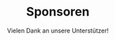 ---
title: "Sponsoren"
subtitle: "Vielen Dank an unsere Unterstützer!"
type: sponsor
layout: overview
---
